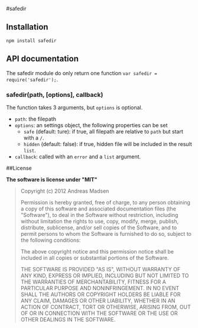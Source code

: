 #safedir

## Installation

```sheel
npm install safedir
```

## API documentation

The safedir module do only return one function `var safedir = require('safedir');`.

### safedir(path, [options], callback)

The function takes 3 arguments, but `options` is optional.

* `path`: the filepath
* `options`: an settings object, the following properties can be set
  * `safe` (default: ture): if true, all filepath are relative to `path` but start with a `/`.
  * `hidden` (default: false): if true, hidden file will be included in the result `list`.
* `callback`: called with an `error` and a `list` argument.

##License

**The software is license under "MIT"**

> Copyright (c) 2012 Andreas Madsen
>
> Permission is hereby granted, free of charge, to any person obtaining a copy
> of this software and associated documentation files (the "Software"), to deal
> in the Software without restriction, including without limitation the rights
> to use, copy, modify, merge, publish, distribute, sublicense, and/or sell
> copies of the Software, and to permit persons to whom the Software is
> furnished to do so, subject to the following conditions:
>
> The above copyright notice and this permission notice shall be included in
> all copies or substantial portions of the Software.
>
> THE SOFTWARE IS PROVIDED "AS IS", WITHOUT WARRANTY OF ANY KIND, EXPRESS OR
> IMPLIED, INCLUDING BUT NOT LIMITED TO THE WARRANTIES OF MERCHANTABILITY,
> FITNESS FOR A PARTICULAR PURPOSE AND NONINFRINGEMENT. IN NO EVENT SHALL THE
> AUTHORS OR COPYRIGHT HOLDERS BE LIABLE FOR ANY CLAIM, DAMAGES OR OTHER
> LIABILITY, WHETHER IN AN ACTION OF CONTRACT, TORT OR OTHERWISE, ARISING FROM,
> OUT OF OR IN CONNECTION WITH THE SOFTWARE OR THE USE OR OTHER DEALINGS IN
> THE SOFTWARE.
